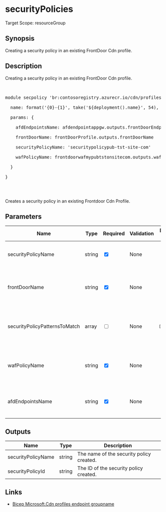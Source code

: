 # securityPolicies

Target Scope: resourceGroup

## Synopsis
Creating a security policy in an existing FrontDoor Cdn profile.

## Description
Creating a security policy in an existing FrontDoor Cdn profile.<br>
<pre><br>
module secpolicy 'br:contosoregistry.azurecr.io/cdn/profiles/securitypolicies.bicep' = {<br>
  name: format('{0}-{1}', take('${deployment().name}', 54), 'secpolicy')<br>
  params: {<br>
    afdEndpointsName: afdendpointappgw.outputs.frontDoorEndpointName<br>
    frontDoorName: frontDoorProfile.outputs.frontDoorName<br>
    securityPolicyName: 'securitypolicypub-tst-site-com'<br>
    wafPolicyName: frontdoorwafmypubtstonsitecom.outputs.wafPolicyName<br>
  }<br>
}<br>
</pre><br>
<p>Creates a security policy in an existing Frontdoor Cdn Profile.</p>

## Parameters
| Name | Type | Required | Validation | Default value | Description |
| -- |  -- | -- | -- | -- | -- |
| securityPolicyName | string | <input type="checkbox" checked> | None | <pre></pre> | Specifies the name of the security policy. |
| frontDoorName | string | <input type="checkbox" checked> | None | <pre></pre> | The name of the existing Front Door Cdn profile to create. |
| securityPolicyPatternsToMatch | array | <input type="checkbox"> | None | <pre>[ '/*' ]</pre> | Specifies the list of patterns to match by the security policy. |
| wafPolicyName | string | <input type="checkbox" checked> | None | <pre></pre> | Specifies the name of the existing Azure Front Door WAF policy. |
| afdEndpointsName | string | <input type="checkbox" checked> | None | <pre></pre> | The name of the existing AFD endpoint. |
## Outputs
| Name | Type | Description |
| -- |  -- | -- |
| securityPolicyName | string | The name of the security policy created. |
| securityPolicyId | string | The ID of the security policy created. |
## Links
- [Bicep Microsoft.Cdn profiles endpoint groupname](https://learn.microsoft.com/en-us/azure/templates/microsoft.cdn/profiles/securitypolicies?pivots=deployment-language-bicep)


